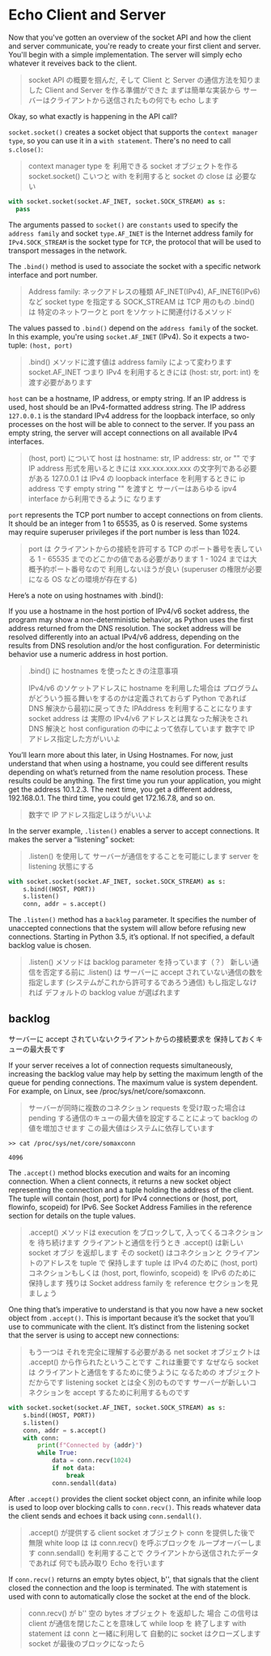 # Echo Client and Server

Now that you've gotten an overview of the socket API and how the client
and server communicate, you're ready to create your first client and server.
You'll begin with a simple implementation. The server will simply echo
whatever it reveives back to the client.

> socket API の概要を掴んだ, そして Client と Server の通信方法を知りました
> Client and Server を作る準備ができた
> まずは簡単な実装から サーバーはクライアントから送信されたもの何でも
> echo します

Okay, so what exactly is happening in the API call?

`socket.socket()` creates a socket object that supports the `context manager type`,
so you can use it in a `with statement`. There's no need to call `s.close()`:

> context manager type を 利用できる socket オブジェクトを作る socket.socket()
> こいつと with を利用すると socket の close は 必要ない

```python
with socket.socket(socket.AF_INET, socket.SOCK_STREAM) as s:
  pass
```

The arguments passed to `socket()` are `constants` used to specify the
`address family` and socket `type.AF_INET` is the Internet address family for
`IPv4.SOCK_STREAM` is the socket type for `TCP`, the protocol that will be used to
transport messages in the network.

The `.bind()` method is used to associate the socket with a specific network
interface and port number.

> Address family: ネックアドレスの種類 AF_INET(IPv4), AF_INET6(IPv6) など
> socket type を指定する SOCK_STREAM は TCP 用のもの
> .bind() は 特定のネットワークと port をソケットに関連付けるメソッド

The values passed to `.bind()` depend on the `address family` of the socket.
In this example, you're using `socket.AF_INET` (IPv4).
So it expects a two-tuple: `(host, port)`

> .bind() メソッドに渡す値は address family によって変わります
> socket.AF_INET つまり IPv4 を利用するときには (host: str, port: int)
> を渡す必要があります

`host` can be a hostname, IP address, or empty string. If an IP address is used,
host should be an IPv4-formatted address string.
The IP address `127.0.0.1` is the standard IPv4 address for the loopback interface,
so only processes on the host will be able to connect to the server.
If you pass an empty string, the server will accept connections on all available
IPv4 interfaces.

> (host, port) について
> host は hostname: str, IP address: str, or "" です
> IP address 形式を用いるときには xxx.xxx.xxx.xxx の文字列である必要がある
> 127.0.0.1 は IPv4 の loopback interface を利用するときに ip address です
> empty string "" を渡すと サーバーはあらゆる ipv4 interface から利用できるように
> なります

`port` represents the TCP port number to accept connections on from clients.
It should be an integer from 1 to 65535, as 0 is reserved.
Some systems may require superuser privileges if the port number is less than 1024.

> port は クライアントからの接続を許可する TCP のポート番号を表している
> 1 - 65535 までのどこかの値である必要があります
> 1 - 1024 までは大概予約ポート番号なので 利用しないほうが良い
> (superuser の権限が必要になる OS などの環境が存在する)

Here’s a note on using hostnames with .bind():

If you use a hostname in the host portion of IPv4/v6 socket address,
the program may show a non-deterministic behavior, as Python uses the first address
returned from the DNS resolution.
The socket address will be resolved differently into an actual IPv4/v6 address,
depending on the results from DNS resolution and/or the host configuration.
For deterministic behavior use a numeric address in host portion.

> .bind() に hostnames を使ったときの注意事項
>
> IPv4/v6 のソケットアドレスに hostname を利用した場合は
> プログラムがどういう振る舞いをするのかは定義されておらず
> Python であれば　 DNS 解決から最初に戻ってきた IPAddress を利用することになります
> socket address は 実際の IPv4/v6 アドレスとは異なった解決をされ
> DNS 解決と host configuration の中によって依存しています
> 数字で IP アドレス指定した方がいいよ

You’ll learn more about this later, in Using Hostnames.
For now, just understand that when using a hostname, you could see different
results depending on what’s returned from the name resolution process.
These results could be anything. The first time you run your application,
you might get the address 10.1.2.3. The next time, you get a different address,
192.168.0.1. The third time, you could get 172.16.7.8, and so on.

> 数字で IP アドレス指定しほうがいいよ

In the server example, `.listen()` enables a server to accept connections.
It makes the server a “listening” socket:

> .listen() を使用して サーバーが通信をすることを可能にします
> server を listening 状態にする

```python
with socket.socket(socket.AF_INET, socket.SOCK_STREAM) as s:
    s.bind((HOST, PORT))
    s.listen()
    conn, addr = s.accept()
```

The `.listen()` method has a `backlog` parameter.
It specifies the number of unaccepted connections that the system will allow
before refusing new connections. Starting in Python 3.5, it’s optional.
If not specified, a default backlog value is chosen.

> .listen() メソッドは backlog parameter を持っています（？）
> 新しい通信を否定する前に
> .listen() は サーバーに accept されていない通信の数を指定します
> (システムがこれから許可するであろう通信)
> もし指定しなければ デフォルトの backlog value が選ばれます

## backlog

サーバーに accept されていないクライアントからの接続要求を
保持しておくキューの最大長です

If your server receives a lot of connection requests simultaneously,
increasing the backlog value may help by setting the maximum length of
the queue for pending connections.
The maximum value is system dependent.
For example, on Linux, see /proc/sys/net/core/somaxconn.

> サーバーが同時に複数のコネクション requests を受け取った場合は
> pending する通信のキューの最大値を設定することによって
> backlog の値を増加させます この最大値はシステムに依存しています

```
>> cat /proc/sys/net/core/somaxconn

4096
```

The `.accept()` method blocks execution and waits for an incoming connection.
When a client connects, it returns a new socket object representing the
connection and a tuple holding the address of the client.
The tuple will contain (host, port) for IPv4 connections or (host, port,
flowinfo, scopeid) for IPv6.
See Socket Address Families in the reference section for details
on the tuple values.

> .accept() メソッドは execution をブロックして, 入ってくるコネクションを
> 待ち続けます クライアントと通信を行うとき .accept() は新しい socket オブジ
> を返却します その socket() はコネクションと クライアントのアドレスを tuple で
> 保持します
> tuple は IPv4 のために (host, port) コネクションもしくは
> (host, port, flowinfo, scopeid) を IPv6 のために保持します
> 残りは Socket address family を reference セクションを見ましょう

One thing that’s imperative to understand is that you
now have a new socket object from `.accept()`.
This is important because it’s the socket that you’ll use to communicate
with the client. It’s distinct from the listening socket that the server is
using to accept new connections:

> もう一つは それを完全に理解する必要がある
> net socket オブジェクトは .accept() から作られたということです
> これは重要です なぜなら socket は クライアントと通信をするために使うように
> なるための オブジェクトだからです
> listening socket とは全く別のものです
> サーバーが新しいコネクションを accept するために利用するものです

```python
with socket.socket(socket.AF_INET, socket.SOCK_STREAM) as s:
    s.bind((HOST, PORT))
    s.listen()
    conn, addr = s.accept()
    with conn:
        print(f"Connected by {addr}")
        while True:
            data = conn.recv(1024)
            if not data:
                break
            conn.sendall(data)
```

After `.accept()` provides the client socket object conn,
an infinite while loop is used to loop over blocking calls to `conn.recv()`.
This reads whatever data the client sends and echoes it back
using `conn.sendall()`.

> .accept() が提供する client socket オブジェクト conn を提供した後で
> 無限 white loop は は conn.recv() を呼ぶブロックを ループオーバーします
> conn.sendall() を利用することで クライアントから送信されたデータであれば
> 何でも読み取り Echo を行います

If `conn.recv()` returns an empty bytes object, b'',
that signals that the client closed the connection and the loop is terminated.
The with statement is used with conn to automatically close the socket
at the end of the block.

> conn.recv() が b'' 空の bytes オブジェクト を返却した 場合
> この信号は client が通信を閉じたことを意味して
> while loop を 終了します
> with statement は conn と一緒に利用して 自動的に socket はクローズします
> socket が最後のブロックになったら
